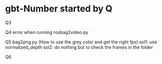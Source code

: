 # gbt-Number started by Q

Q3 

Q4 error when running rosbag2video.py

Q5 bag2png.py (How to use the grey color and get the right fps)
 sol1: use normalized_depth
 sol2: do nothing but to check the frames in the folder

Q6 